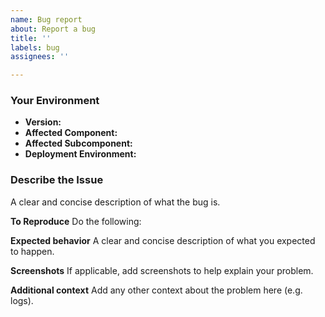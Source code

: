```yaml
---
name: Bug report
about: Report a bug
title: ''
labels: bug
assignees: ''

---
```


### Your Environment

- **Version:**
- **Affected Component:**
- **Affected Subcomponent:**
- **Deployment Environment:**

### Describe the Issue

A clear and concise description of what the bug is.

**To Reproduce**
Do the following:

**Expected behavior**
A clear and concise description of what you expected to happen.

**Screenshots**
If applicable, add screenshots to help explain your problem.

**Additional context**
Add any other context about the problem here (e.g. logs).

